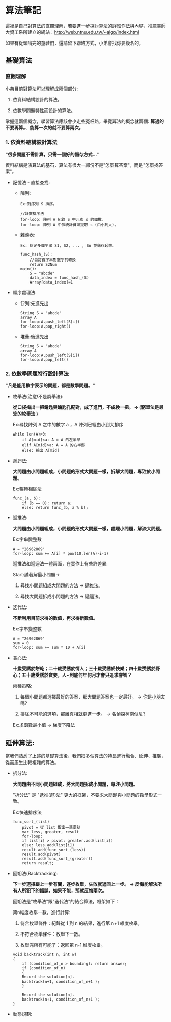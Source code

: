 # 算法筆記
  
  這裡是自己對算法的直觀理解，若要進一步探討算法的詳細作法與內容，推薦臺師大資工系所建立的網站：http://web.ntnu.edu.tw/~algo/index.html
  
  如果有從頭啃完的童鞋們，還請留下聯絡方式，小弟會找你要簽名的。
  
## 基礎算法

### 直觀理解

  小弟目前對算法可以理解成兩個部分:
  
  1. 依資料結構設計的算法。
  
  2. 依數學問題特性而設計的算法。
  
  掌握這兩個概念，學習算法應該會少走些冤枉路，畢竟算法的概念就兩個: **算過的不要再算。**、**能算一次的就不要算兩次。**

### 1. 依資料結構設計算法

  **"很多問題不需計算，只需一個好的儲存方式..."**
  
  資料結構是演算法的基石，算法有很大一部份不是"怎麼算答案"，而是"怎麼找答案"。
  
  - 記憶法 - 直接查找:

	- 陣列:

		```
		Ex:對序列 S 排序。

		//計數排序法
		for-loop: 陣列 A 紀錄 S 中元素 s 的個數。
		for-loop: 陣列 A 中依統計資訊提取 s (由小到大)。
		```

	- 雜湊表:

		```
		Ex: 給定多個字串 S1, S2, ... , Sn 並儲存起來。

		func_hash_(S):
		    //自訂義字串對數字的轉換
		    return S2Num
		main():
		    S = "abcde"
		    data_index = func_hash_(S)
		    Array[data_index]=1
		```
    
  - 順序處理法:
    
	- 佇列:先進先出

		```
		String S = "abcde"
		array A
		for-loop:A.push_left(S[i])
		for-loop:A.pop_right()
		```

	- 堆疊:後進先出

		```
		String S = "abcde"
		array A
		for-loop:A.push_left(S[i])
		for-loop:A.pop_left()
		```

### 2. 依數學問題特行設計算法

**"凡是能用數字表示的問題，都是數學問題。"**

- 枚舉法(注意!不是窮舉法):
  
	**從口袋掏出一把鑰匙與鑰匙孔配對，成了進門，不成換一把。 -> (窮舉法是最笨的枚舉法 )**

	Ex:尋找陣列 A 之中的數字 a ，A 陣列已經由小到大排序
	```
	while len(A)>0:
	    if A[mid]<a: A = A 的左半部
	    elif A[mid]>a: A = A 的右半部
	    else: 輸出 A[mid]
	```

- 遞迴法:

	**大問題由小問題組成，小問題的形式大問題一樣，拆解大問題，專注於小問題。**

	Ex:輾轉相除法
	```
	func_(a, b):
	    if (b == 0): return a;
	    else: return func_(b, a % b);
	```

- 遞推法:

	**大問題由小問題組成，小問題的形式大問題一樣，處理小問題，解決大問題。**

	Ex:字串變整數
	
	```
	A = "26962869"
	for-loop: sum += A[i] * pow(10,len(A)-i-1)
	```

	遞推法和遞迴法一體兩面，在實作上有些許差異:

	Start:試著解最小問題->

	1. 尋找小問題組成大問題的方法 -> 遞推法。

	2. 尋找大問題拆成小問題的方法 -> 遞迴法。

- 迭代法:

	**不斷利用目前求得的數值，再求得新數值。**

	Ex:字串變整數
	
	```
	A = "26962869"
	sum = 0
	for-loop: sum += sum * 10 + A[i]
	```

- 貪心法:

	**十歲受誘於餅乾；二十歲受誘於情人；三十歲受誘於快樂；四十歲受誘於野心；五十歲受誘於貪婪，人~到底何年何月才會只追求睿智？**

	兩種策略:

	1. 每個小問題都選擇最好的答案，那大問題答案也一定最好。 -> 你是小朋友嗎?

	2. 排除不可能的選項，那離真相就更進一步。 -> 名偵探柯南似尼?

	Ex:求函數最小值 -> 梯度下降法


## 延伸算法:

當我們熟悉了上述的基礎算法後，我們把多個算法的特長進行融合、延伸、推廣，從而產生比較複雜的算法。

- 拆分法:

	**大問題由不同小問題組成，將大問題拆成小問題，專注小問題。**

	"拆分法" 是 "遞推(迴)法" 更大的框架，不要求大問題與小問題的數學形式一致。

	Ex:快速排序法
	
	```
	func_sort_(list)
	    pivot = 從 list 取出一基準點
		var less, greater, result
	    for-loop:
		if list[i] > pivot: greater.add(list[i])
		else: less.add(list[i])
		result.add(func_sort_(less))
		result.add(pivot)
		result.add(func_sort_(greater))
		return result;
	```

- 回朔法(Backtracking):

	**下一步選擇跟上一步有關，逐步枚舉，失敗就返回上一步。 -> 反悔能解決所有人所犯下的錯誤，如果不能，那就反悔兩次。**

	回朔法是"枚舉法"跟"迭代法"的結合算法，框架如下：

	第n維度枚舉一數，進行計算:

	1. 符合枚舉條件：紀錄從 1 到 n 的結果，進行第 n+1 維度枚舉。

	2. 不符合枚舉條件：枚舉下一數。

	3. 枚舉完所有可能了：返回第 n-1 維度枚舉。
	
	```
	void backtrack(int n, int w)
	{
	    if (condition_of_n > bounding): return answer;
	    if (condition_of_n)
	    {
		Record the solution[n].
		backtrack(n+1, condition_of_n+1 );
	    }

	    Record the solution[n].
	    backtrack(n+1, condition_of_n+1 );
	}
	```

- 動態規劃:

